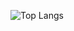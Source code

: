 

![Top Langs](https://github-readme-stats.vercel.app/api/top-langs/?username=Hajin-Bang&hide=html,css&langs_count=10&layout=compact&theme=white)
